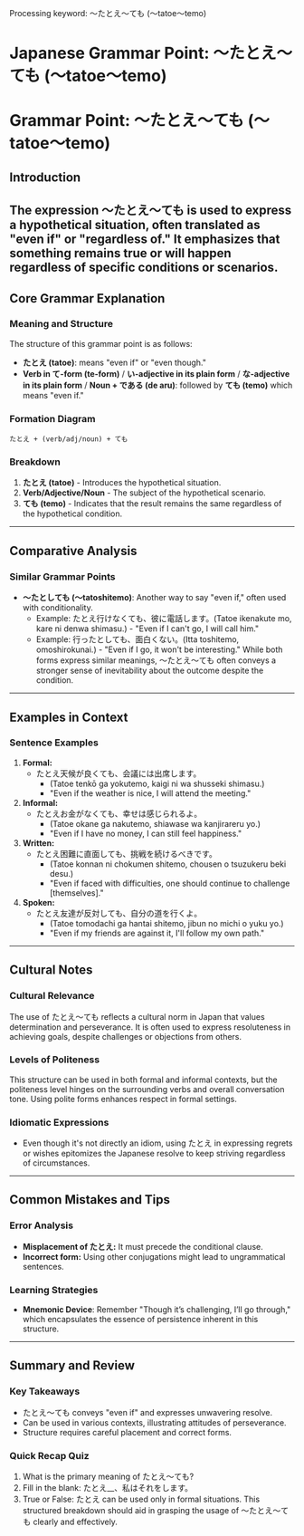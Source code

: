 Processing keyword: ～たとえ～ても (〜tatoe〜temo)
# Japanese Grammar Point: ～たとえ～ても (〜tatoe〜temo)
# Grammar Point: ～たとえ～ても (〜tatoe〜temo)
## Introduction
The expression ～たとえ～ても is used to express a hypothetical situation, often translated as "even if" or "regardless of." It emphasizes that something remains true or will happen regardless of specific conditions or scenarios.
---
## Core Grammar Explanation
### Meaning and Structure
The structure of this grammar point is as follows:
- **たとえ (tatoe)**: means "even if" or "even though."
- **Verb in て-form (te-form)** / **い-adjective in its plain form** / **な-adjective in its plain form** / **Noun + である (de aru)**: followed by **ても (temo)** which means "even if."
### Formation Diagram
```
たとえ + (verb/adj/noun) + ても
```
### Breakdown
1. **たとえ (tatoe)** - Introduces the hypothetical situation.
2. **Verb/Adjective/Noun** - The subject of the hypothetical scenario.
3. **ても (temo)** - Indicates that the result remains the same regardless of the hypothetical condition.
---
## Comparative Analysis
### Similar Grammar Points
- **〜たとしても (〜tatoshitemo)**: Another way to say "even if," often used with conditionality.
  - Example: たとえ行けなくても、彼に電話します。(Tatoe ikenakute mo, kare ni denwa shimasu.) - "Even if I can't go, I will call him."
  - Example: 行ったとしても、面白くない。(Itta toshitemo, omoshirokunai.) - "Even if I go, it won't be interesting."
While both forms express similar meanings, ～たとえ～ても often conveys a stronger sense of inevitability about the outcome despite the condition.
---
## Examples in Context
### Sentence Examples
1. **Formal:**
   - たとえ天候が良くても、会議には出席します。
     - (Tatoe tenkō ga yokutemo, kaigi ni wa shusseki shimasu.)
     - "Even if the weather is nice, I will attend the meeting."
2. **Informal:**
   - たとえお金がなくても、幸せは感じられるよ。
     - (Tatoe okane ga nakutemo, shiawase wa kanjirareru yo.)
     - "Even if I have no money, I can still feel happiness."
3. **Written:**
   - たとえ困難に直面しても、挑戦を続けるべきです。
     - (Tatoe konnan ni chokumen shitemo, chousen o tsuzukeru beki desu.)
     - "Even if faced with difficulties, one should continue to challenge [themselves]."
4. **Spoken:**
   - たとえ友達が反対しても、自分の道を行くよ。
     - (Tatoe tomodachi ga hantai shitemo, jibun no michi o yuku yo.)
     - "Even if my friends are against it, I'll follow my own path."
---
## Cultural Notes
### Cultural Relevance
The use of たとえ～ても reflects a cultural norm in Japan that values determination and perseverance. It is often used to express resoluteness in achieving goals, despite challenges or objections from others.
### Levels of Politeness
This structure can be used in both formal and informal contexts, but the politeness level hinges on the surrounding verbs and overall conversation tone. Using polite forms enhances respect in formal settings.
### Idiomatic Expressions
- Even though it's not directly an idiom, using たとえ in expressing regrets or wishes epitomizes the Japanese resolve to keep striving regardless of circumstances.
---
## Common Mistakes and Tips
### Error Analysis
- **Misplacement of たとえ:** It must precede the conditional clause.
- **Incorrect form:** Using other conjugations might lead to ungrammatical sentences.
### Learning Strategies
- **Mnemonic Device**: Remember "Though it’s challenging, I’ll go through," which encapsulates the essence of persistence inherent in this structure.
---
## Summary and Review
### Key Takeaways
- たとえ～ても conveys "even if" and expresses unwavering resolve.
- Can be used in various contexts, illustrating attitudes of perseverance.
- Structure requires careful placement and correct forms.
### Quick Recap Quiz
1. What is the primary meaning of たとえ～ても?
2. Fill in the blank: たとえ__、私はそれをします。
3. True or False: たとえ can be used only in formal situations. 
This structured breakdown should aid in grasping the usage of ～たとえ～ても clearly and effectively.
